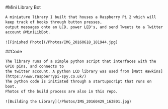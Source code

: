 #Mini Library Bot

	A miniature library I built that houses a Raspberry Pi 2 which will keep track of books through button presses, 
	output messages onto an LCD, power LED's, and send Tweets to a Twitter account @MiniLibBot.
	
	![Finished Photo](/Photos/IMG_20160618_181944.jpg)
	
	
##Code	
	
	The library runs of a simple python script that interfaces with the GPIO pins, and connects to 
	the twitter account. A python LCD library was used from [Matt Hawkins](https://www.raspberrypi-spy.co.uk/)
	The python code is initiated through a startupscript that runs on boot. 
	Photos of the build process are also in this repo. 
	
	![Building the Library](/Photos/IMG_20160429_163801.jpg)